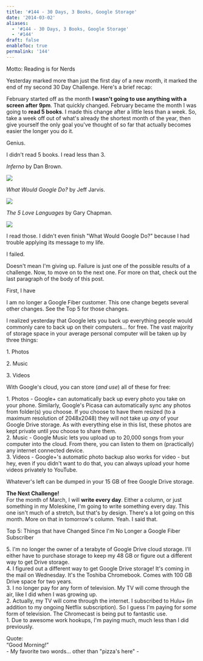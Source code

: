 ```yaml
---
title: '#144 - 30 Days, 3 Books, Google Storage'
date: '2014-03-02'
aliases:
  - '#144 - 30 Days, 3 Books, Google Storage'
  - '#144'
draft: false
enableToc: true
permalink: '144'
---
```


Motto: Reading is for Nerds

  
Yesterday marked more than just the first day of a new month, it marked the end of my second 30 Day Challenge. Here's a brief recap:  
  
February started off as the month **I wasn't going to use anything with a screen after 9pm**. That quickly changed. February became the month I was going to **read 5 books**. I made this change after a little less than a week. So, take a week off out of what's already the shortest month of the year, then give yourself the only goal you've thought of so far that actually becomes easier the longer you do it.  
  
Genius.  
  
I didn't read 5 books. I read less than 3.  
  
_Inferno_ by Dan Brown.  
  
[![](assets/144-1.jpg)](http://3.bp.blogspot.com/-ZVV8ZrtaqE8/UxORrwlqTJI/AAAAAAABJyE/xToVWKGkXyg/s1600/%23144+-+db.jpg)
  
  
_What Would Google Do?_ by Jeff Jarvis.  
  
[![](assets/144-2.jpg)](http://4.bp.blogspot.com/-nm2Xm8ZX2bY/UxORvxBk12I/AAAAAAABJyM/9lKdV6-fxTo/s1600/%23144+-+wwgd%5Fjacket.jpg)
  
  
_The 5 Love Languages_ by Gary Chapman.  
  
[![](assets/144-3.jpg)](http://3.bp.blogspot.com/-kq-Gu05F3aM/UxOR1TPHtCI/AAAAAAABJyU/5Uf7UPHCZhA/s1600/%23144+-+5-love-languages.jpg)
  
  
I read those. I didn't even finish "What Would Google Do?" because I had trouble applying its message to my life.   
  
I failed.  
  
Doesn't mean I'm giving up. Failure is just one of the possible results of a challenge. Now, to move on to the next one. For more on that, check out the last paragraph of the body of this post.  
  
First, I have   

  
I am no longer a Google Fiber customer. This one change begets several other changes. See the Top 5 for those changes.

  
I realized yesterday that Google lets you back up everything people would commonly care to back up on their computers... for free. The vast majority of storage space in your average personal computer will be taken up by three things:

  
1\. Photos

2\. Music

3\. Videos

  
With Google's cloud, you can store (_and use_) all of these for free:  
  
  
1\. Photos - Google+ can automatically back up every photo you take on your phone. Similarly, Google's Picasa can automatically sync any photos from folder(s) you choose. If you choose to have them resized (to a maximum resolution of 2048x2048) they will not take up _any_ of your Google Drive storage. As with everything else in this list, these photos are kept private until _you_ choose to share them.  
2\. Music - Google Music lets you upload up to 20,000 songs from your computer into the cloud. From there, you can listen to them on (practically) any internet connected device.   
3\. Videos - Google+'s automatic photo backup also works for video - but hey, even if you didn't want to do that, you can always upload your home videos privately to YouTube.   
  
Whatever's left can be dumped in your 15 GB of free Google Drive storage.  
  
**The Next Challenge!**  
For the month of March, I will **write every day**. Either a column, or just something in my Moleskine, I'm going to write something every day. This one isn't much of a stretch, but that's by design. There's a lot going on this month. More on that in tomorrow's column. Yeah. I said that.

  
Top 5: Things that have Changed Since I'm No Longer a Google Fiber Subscriber

5\. I'm no longer the owner of a terabyte of Google Drive cloud storage. I'll either have to purchase storage to keep my 48 GB or figure out a different way to get Drive storage.  
4\. I figured out a different way to get Google Drive storage! It's coming in the mail on Wednesday. It's the Toshiba Chromebook. Comes with 100 GB Drive space for two years.  
3\. I no longer pay for any form of television. My TV will come through the air, like I did when I was growing up.  
2\. Actually, my TV will come through the internet. I subscribed to Hulu+ (in addition to my ongoing Netflix subscription). So I guess I'm paying for _some_ form of television. The Chromecast is being put to fantastic use.  
1\. Due to awesome work hookups, I'm paying much, much less than I did previously.  
  
Quote:   
“Good Morning!”  
\- My favorite two words... other than "pizza's here" -
